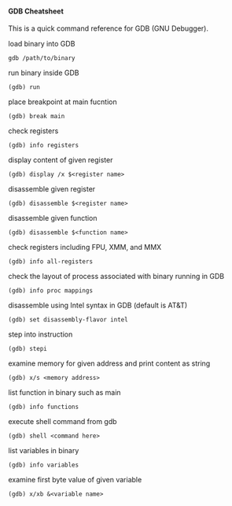 #### GDB Cheatsheet
This is a quick command reference for GDB (GNU Debugger).

load binary into GDB
```
gdb /path/to/binary
```
run binary inside GDB
```
(gdb) run
```
place breakpoint at main fucntion
```
(gdb) break main
```

check registers
```
(gdb) info registers
```

display content of given register
```
(gdb) display /x $<register name>
```

disassemble given register
```
(gdb) disassemble $<register name>
```

disassemble given function
```
(gdb) disassemble $<function name>
```

check registers including FPU, XMM, and MMX
```
(gdb) info all-registers
```

check  the layout of process associated with binary running in GDB
```
(gdb) info proc mappings
```

disassemble using Intel syntax in GDB (default is AT&T)
```
(gdb) set disassembly-flavor intel
```

step into instruction
```
(gdb) stepi
```

examine memory for given address and print content as string
```
(gdb) x/s <memory address>
```

list function in binary such as main
```
(gdb) info functions
```

execute shell command from gdb
```
(gdb) shell <command here>
```

list variables in binary
```
(gdb) info variables
```

examine first byte value of given variable
```
(gdb) x/xb &<variable name>
```





